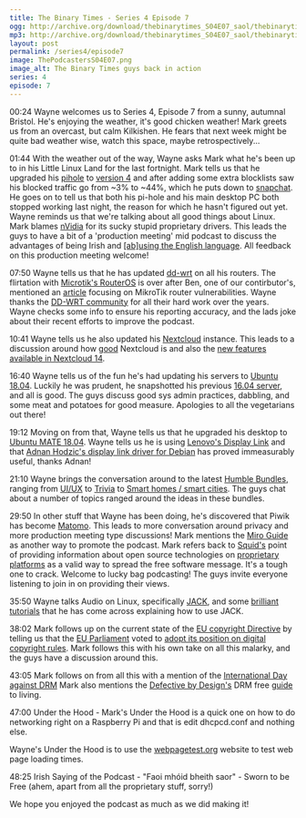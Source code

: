 ```yaml
---
title: The Binary Times - Series 4 Episode 7
ogg: http://archive.org/download/thebinarytimes_S04E07_saol/thebinarytimes_S04E07_saol.ogg
mp3: http://archive.org/download/thebinarytimes_S04E07_saol/thebinarytimes_S04E07_saol.mp3 
layout: post
permalink: /series4/episode7
image: ThePodcastersS04E07.png
image_alt: The Binary Times guys back in action
series: 4
episode: 7
---
```

00:24 Wayne welcomes us to Series 4, Episode 7 from a sunny, autumnal Bristol. He's enjoying the weather, it's good chicken weather! Mark greets us from an overcast, but calm Kilkishen. He fears that next week might be quite bad weather wise, watch this space, maybe retrospectively...

01:44 With the weather out of the way, Wayne asks Mark what he's been up to in his Little Linux Land for the last fortnight. Mark tells us that he upgraded his [pihole](https://pi-hole.net/") to [version 4](https://pi-hole.net/2018/08/06/pi-hole-v4-0-released-with-ftldns-improved-blocking-modes-regex-docker-and-more/) and after adding some extra blocklists saw his blocked traffic go from ~3% to ~44%, which he puts down to [snapchat](https://www.snapchat.com/). He goes on to tell us that both his pi-hole and his main desktop PC both stopped working last night, the reason for which he hasn't figured out yet. Wayne reminds us that we're talking about all good things about Linux. Mark blames [nVidia](https://www.youtube.com/watch?v=O0r6Pr_mdio) for its sucky stupid proprietary drivers. This leads the guys to have a bit of a 'production meeting' mid podcast to discuss the advantages of being Irish and [[ab]using the English language](https://www.youtube.com/watch?time_continue=106&v=-RKn0YAOlvk"). All feedback on this production meeting welcome!

07:50 Wayne tells us that he has updated [dd-wrt](https://dd-wrt.com/) on all his routers. The flirtation with [Microtik's RouterOS](https://mikrotik.com/software) is over after Ben, one of our contirbutor's, mentioned an [article](https://blog.netlab.360.com/7500-mikrotik-routers-are-forwarding-owners-traffic-to-the-attackers-how-is-yours-en/) focusing on MikroTik router vulnerabilities. Wayne thanks the [DD-WRT community](https://dd-wrt.com/community/) for all their hard work over the years. Wayne checks some info to ensure his reporting accuracy, and the lads joke about their recent efforts to improve the podcast.

10:41 Wayne tells us he also updated his [Nextcloud](https://nextcloud.com/) instance. This leads to a discussion around how [good](https://karlitschek.de/2016/06/nextcloud/) Nextcloud is and also the [new features available in Nextcloud 14](https://nextcloud.com/blog/nextcloud-14-now-available-with-video-verification-signaltelegram-2fa-support-improved-collaboration-and-gdpr-compliance/). 

16:40 Wayne tells us of the fun he's had updating his servers to [Ubuntu 18.04](http://releases.ubuntu.com/18.04/). Luckily he was prudent, he snapshotted his previous [16.04 server](http://releases.ubuntu.com/16.04/), and all is good. The guys discuss good sys admin practices, dabbling, and some meat and potatoes for good measure. Apologies to all the vegetarians out there!

19:12 Moving on from that, Wayne tells us that he upgraded his desktop to [Ubuntu MATE 18.04](https://ubuntu-mate.org/blog/ubuntu-mate-bionic-final-release/). Wayne tells us he is using [Lenovo's Display Link](http://www.displaylink.com/products/usb-adapters) and that [Adnan Hodzic's display link driver for Debian](https://github.com/AdnanHodzic/displaylink-debian) has proved immeasurably useful, thanks Adnan!

21:10 Wayne brings the conversation around to the latest [Humble Bundles](https://www.humblebundle.com/), ranging from [UI/UX](https://www.humblebundle.com/books/ui-ux-books) to [Trivia](https://www.humblebundle.com/books/trivia-champion-books) to [Smart homes / smart cities](https://www.humblebundle.com/books/smart-homes-smart-cities-books). The guys chat about a number of topics ranged around the ideas in these bundles.

29:50 In other stuff that Wayne has been doing, he's discovered that Piwik has become [Matomo](https://matomo.org/). This leads to more conversation around privacy and more production meeting type discussions! Mark mentions the [Miro Guide](http://www.miroguide.com/) as another way to promote the podcast. Mark refers back to [Squid's](https://steamcommunity.com/id/OSCowner) point of providing information about open source technologies on [proprietary platforms](https://steamcommunity.com/groups/opencommunity) as a valid way to spread the free software message. It's a tough one to crack. Welcome to lucky bag podcasting! The guys invite everyone listening to join in on providing their views.

35:50 Wayne talks Audio on Linux, specifically [JACK](http://www.jackaudio.org/), and some [brilliant tutorials](https://www.youtube.com/watch?v=fEduGnD6ZKQ) that he has come across explaining how to use JACK.

38:02 Mark follows up on the current state of the [EU copyright Directive](https://ec.europa.eu/digital-single-market/en/modernisation-eu-copyright-rules) by telling us that the [EU Parliament](http://www.europarl.europa.eu/portal/en) voted to [adopt its position on digital copyright rules](http://www.europarl.europa.eu/news/en/press-room/20180906IPR12103/parliament-adopts-its-position-on-digital-copyright-rules). Mark follows this with his own take on all this malarky, and the guys have a discussion around this.

43:05 Mark follows on from all this with a mention of the [International Day against DRM](https://www.defectivebydesign.org/dayagainstdrm) Mark also mentions the [Defective by Design's](https://www.defectivebydesign.org) DRM free [guide](https://www.defectivebydesign.org/guide) to living.

47:00 Under the Hood - Mark's Under the Hood is a quick one on how to do networking right on a Raspberry Pi and that is edit dhcpcd.conf and nothing else.

Wayne's Under the Hood is to use the [webpagetest.org](http://webpagetest.org) website to test web page loading times.

48:25 Irish Saying of the Podcast - "Faoi mh&oacute;id bheith saor" - Sworn to be Free (ahem, apart from all the proprietary stuff, sorry!)

We hope you enjoyed the podcast as much as we did making it!
